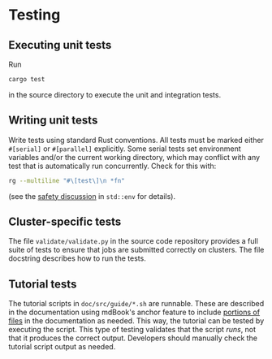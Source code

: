 # Testing

## Executing unit tests

Run
```bash
cargo test
```
in the source directory to execute the unit and integration tests.

## Writing unit tests

Write tests using standard Rust conventions. All tests must be marked either `#[serial]`
or `#[parallel]` explicitly. Some serial tests set environment variables and/or the
current working directory, which may conflict with any test that is automatically run
concurrently. Check for this with:
```bash
rg --multiline "#\[test\]\n *fn"
```
(see the [safety discussion][1] in `std::env` for details).

[1]: https://doc.rust-lang.org/std/env/fn.set_var.html

## Cluster-specific tests

The file `validate/validate.py` in the source code repository provides a full suite of
tests to ensure that jobs are submitted correctly on clusters. The file docstring
describes how to run the tests.

## Tutorial tests

The tutorial scripts in `doc/src/guide/*.sh` are runnable. These are described in the
documentation using mdBook's anchor feature to include [portions of files][2] in the
documentation as needed. This way, the tutorial can be tested by executing the script.
This type of testing validates that the script *runs*, not that it produces the correct
output. Developers should manually check the tutorial script output as needed.

[2]: https://rust-lang.github.io/mdBook/format/mdbook.html
